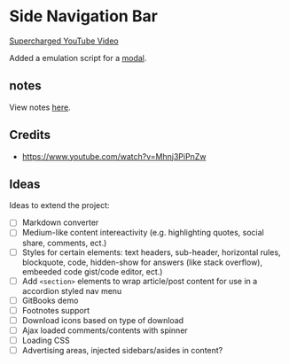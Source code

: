 
# Side Navigation Bar

[Supercharged YouTube Video](https://www.youtube.com/watch?v=e5CXg1sjTqQ)

Added a emulation script for a [modal](js/modal.js).

## notes

View notes [here](https://gist.github.com/tyler-vs/d26cd5ed3129fea91f450d6f16218148).


## Credits

- https://www.youtube.com/watch?v=Mhnj3PiPnZw

## Ideas

Ideas to extend the project:

- [ ] Markdown converter
- [ ] Medium-like content intereactivity (e.g. highlighting quotes, social share, comments, ect.)
- [ ] Styles for certain elements: text headers, sub-header, horizontal rules, blockquote, code, hidden-show for answers (like stack overflow), embeeded code gist/code editor, ect.)
- [ ] Add `<section>` elements to wrap article/post content for use in a accordion styled nav menu
- [ ] GitBooks demo
- [ ] Footnotes support
- [ ] Download icons based on type of download
- [ ] Ajax loaded comments/contents with spinner
- [ ] Loading CSS
- [ ] Advertising areas, injected sidebars/asides in content?
